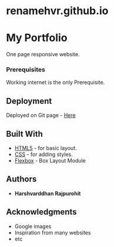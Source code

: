 # renamehvr.github.io

# My Portfolio

One page responsive website.

### Prerequisites

Working internet is the only Prerequisite.


## Deployment

Deployed on Git page - [Here](https://renamehvr.github.io)

## Built With

* [HTML5](https://www.w3.org/html/logo/) - for basic layout.
* [CSS](https://www.w3.org/Style/CSS/Overview.en.html) -  for adding styles.
* [Flexbox](https://www.w3schools.com/css/css3_flexbox.asp) - Box Layout Module

## Authors

* **Harshvarddhan Rajpurohit** 



## Acknowledgments

* Google images
* Inspiration from many websites
* etc
